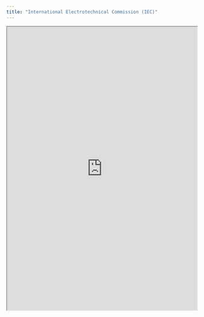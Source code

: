 ```yaml
---
title: "International Electrotechnical Commission (IEC)"
---
```



<iframe height="750" width="100%" src="https://ewelton.github.io/ktest/wiki.html#International%20Electrotechnical%20Commission%20(IEC)"></iframe>
